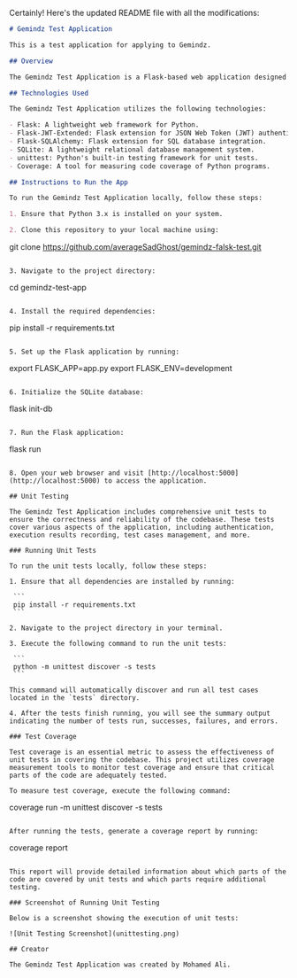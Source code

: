 Certainly! Here's the updated README file with all the modifications:

```markdown
# Gemindz Test Application

This is a test application for applying to Gemindz.

## Overview

The Gemindz Test Application is a Flask-based web application designed to demonstrate various functionalities, including user authentication, recording execution results, managing test cases, and logging requests. It provides a platform for testing and evaluating software features in a controlled environment.

## Technologies Used

The Gemindz Test Application utilizes the following technologies:

- Flask: A lightweight web framework for Python.
- Flask-JWT-Extended: Flask extension for JSON Web Token (JWT) authentication.
- Flask-SQLAlchemy: Flask extension for SQL database integration.
- SQLite: A lightweight relational database management system.
- unittest: Python's built-in testing framework for unit tests.
- Coverage: A tool for measuring code coverage of Python programs.

## Instructions to Run the App

To run the Gemindz Test Application locally, follow these steps:

1. Ensure that Python 3.x is installed on your system.

2. Clone this repository to your local machine using:
```

git clone https://github.com/averageSadGhost/gemindz-falsk-test.git

```

3. Navigate to the project directory:

```

cd gemindz-test-app

```

4. Install the required dependencies:

```

pip install -r requirements.txt

```

5. Set up the Flask application by running:

```

export FLASK_APP=app.py
export FLASK_ENV=development

```

6. Initialize the SQLite database:

```

flask init-db

```

7. Run the Flask application:

```

flask run

````

8. Open your web browser and visit [http://localhost:5000](http://localhost:5000) to access the application.

## Unit Testing

The Gemindz Test Application includes comprehensive unit tests to ensure the correctness and reliability of the codebase. These tests cover various aspects of the application, including authentication, execution results recording, test cases management, and more.

### Running Unit Tests

To run the unit tests locally, follow these steps:

1. Ensure that all dependencies are installed by running:

 ```
 pip install -r requirements.txt
 ```

2. Navigate to the project directory in your terminal.

3. Execute the following command to run the unit tests:

 ```
 python -m unittest discover -s tests
 ```

This command will automatically discover and run all test cases located in the `tests` directory.

4. After the tests finish running, you will see the summary output indicating the number of tests run, successes, failures, and errors.

### Test Coverage

Test coverage is an essential metric to assess the effectiveness of unit tests in covering the codebase. This project utilizes coverage measurement tools to monitor test coverage and ensure that critical parts of the code are adequately tested.

To measure test coverage, execute the following command:

````

coverage run -m unittest discover -s tests

```

After running the tests, generate a coverage report by running:

```

coverage report

```

This report will provide detailed information about which parts of the code are covered by unit tests and which parts require additional testing.

### Screenshot of Running Unit Testing

Below is a screenshot showing the execution of unit tests:

![Unit Testing Screenshot](unittesting.png)

## Creator

The Gemindz Test Application was created by Mohamed Ali.

```
